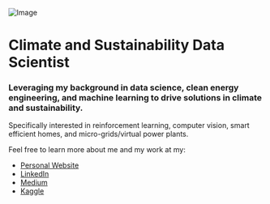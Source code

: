 ![Image](https://joshtingcom.files.wordpress.com/2021/12/dscf8555-2.jpg?w=1920&h=&zoom=2)
# Climate and Sustainability Data Scientist

### Leveraging my background in data science, clean energy engineering, and machine learning to drive solutions in climate and sustainability.

Specifically interested in reinforcement learning, computer vision, smart efficient homes, and micro-grids/virtual power plants.

Feel free to learn more about me and my work at my:
* [Personal Website](https://joshting.com/)
* [LinkedIn](https://www.linkedin.com/in/justjoshtings)
* [Medium](http://joshting.medium.com/)
* [Kaggle](https://www.kaggle.com/justjoshtings)





<!---
justjoshtings/justjoshtings is a ✨ special ✨ repository because its `README.md` (this file) appears on your GitHub profile.
You can click the Preview link to take a look at your changes.
--->

